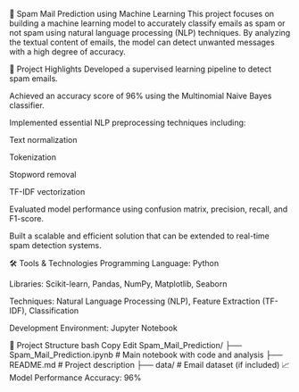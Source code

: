📧 Spam Mail Prediction using Machine Learning
This project focuses on building a machine learning model to accurately classify emails as spam or not spam using natural language processing (NLP) techniques. By analyzing the textual content of emails, the model can detect unwanted messages with a high degree of accuracy.

🚀 Project Highlights
Developed a supervised learning pipeline to detect spam emails.

Achieved an accuracy score of 96% using the Multinomial Naive Bayes classifier.

Implemented essential NLP preprocessing techniques including:

Text normalization

Tokenization

Stopword removal

TF-IDF vectorization

Evaluated model performance using confusion matrix, precision, recall, and F1-score.

Built a scalable and efficient solution that can be extended to real-time spam detection systems.

🛠️ Tools & Technologies
Programming Language: Python

Libraries: Scikit-learn, Pandas, NumPy, Matplotlib, Seaborn

Techniques: Natural Language Processing (NLP), Feature Extraction (TF-IDF), Classification

Development Environment: Jupyter Notebook

📂 Project Structure
bash
Copy
Edit
Spam_Mail_Prediction/
├── Spam_Mail_Prediction.ipynb     # Main notebook with code and analysis
├── README.md                      # Project description
├── data/                          # Email dataset (if included)
📈 Model Performance
Accuracy: 96%
